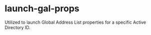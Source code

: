 # launch-gal-props
Utilized to launch Global Address List properties for a specific Active Directory ID.
